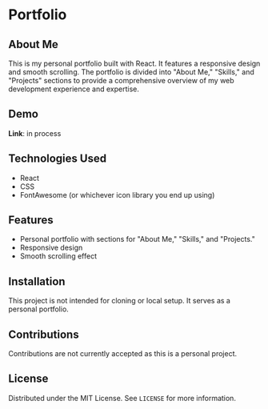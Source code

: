 # Portfolio

## About Me

This is my personal portfolio built with React. It features a responsive design and smooth scrolling. The portfolio is divided into "About Me," "Skills," and "Projects" sections to provide a comprehensive overview of my web development experience and expertise.

## Demo

**Link**: in process

## Technologies Used

- React
- CSS
- FontAwesome (or whichever icon library you end up using)

## Features

- Personal portfolio with sections for "About Me," "Skills," and "Projects."
- Responsive design
- Smooth scrolling effect

## Installation

This project is not intended for cloning or local setup. It serves as a personal portfolio.

## Contributions

Contributions are not currently accepted as this is a personal project.

## License

Distributed under the MIT License. See `LICENSE` for more information.


